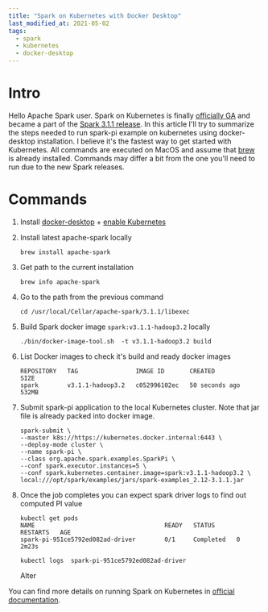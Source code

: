 ```yaml
---
title: "Spark on Kubernetes with Docker Desktop"
last_modified_at: 2021-05-02
tags:
  - spark
  - kubernetes
  - docker-desktop
---
```

# Intro
  Hello Apache Spark user. Spark on Kubernetes is finally [officially GA](https://issues.apache.org/jira/browse/SPARK-33005) 
and became a part of the [Spark 3.1.1 release](https://spark.apache.org/releases/spark-release-3-1-1.html).
  In this article I'll try to summarize the steps needed to run spark-pi example on kubernetes 
using docker-desktop installation. I believe it's the fastest way to get started with Kubernetes.
All commands are executed on MacOS and assume that [brew](https://brew.sh/) is already installed.
Commands may differ a bit from the one you'll need to run due to the new Spark releases.

# Commands

1. Install [docker-desktop](https://www.docker.com/products/docker-desktop) + 
[enable Kubernetes](https://docs.docker.com/desktop/kubernetes/#enable-kubernetes)

2. Install latest apache-spark locally
   ```
   brew install apache-spark
   ```
3. Get path to the current installation
   ```
   brew info apache-spark
   ```
4. Go to the path from the previous command
   ```
   cd /usr/local/Cellar/apache-spark/3.1.1/libexec
   ```
5. Build Spark docker image `spark:v3.1.1-hadoop3.2` locally
   ```
   ./bin/docker-image-tool.sh  -t v3.1.1-hadoop3.2 build
   ```
6. List Docker images to check it's build and ready
   docker images
   ```
   REPOSITORY   TAG                IMAGE ID       CREATED          SIZE
   spark        v3.1.1-hadoop3.2   c052996102ec   50 seconds ago   532MB
   ```

7. Submit spark-pi application to the local Kubernetes cluster.
   Note that jar file is already packed into docker image. 
   ```
   spark-submit \                                                               
   --master k8s://https://kubernetes.docker.internal:6443 \
   --deploy-mode cluster \
   --name spark-pi \
   --class org.apache.spark.examples.SparkPi \
   --conf spark.executor.instances=5 \
   --conf spark.kubernetes.container.image=spark:v3.1.1-hadoop3.2 \
   local:///opt/spark/examples/jars/spark-examples_2.12-3.1.1.jar
   ```
8. Once the job completes you can expect spark driver logs to find out computed PI value
   ```
   kubectl get pods                              
   NAME                                    READY   STATUS      RESTARTS   AGE
   spark-pi-951ce5792ed082ad-driver        0/1     Completed   0          2m23s
   
   kubectl logs  spark-pi-951ce5792ed082ad-driver
   ```
   Alter

You can find more details on running Spark on Kubernetes in [official documentation](https://spark.apache.org/docs/latest/running-on-kubernetes.html).
